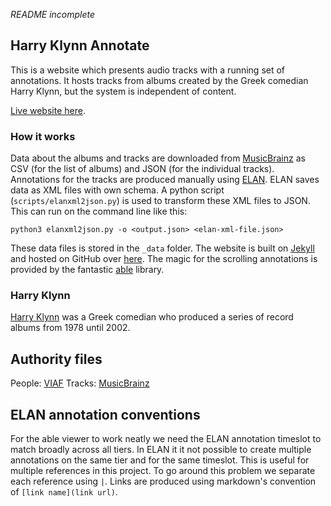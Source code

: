 *README incomplete*

## Harry Klynn Annotate

This is a website which presents audio tracks with a running set of annotations. It hosts tracks from albums created by the Greek comedian Harry Klynn, but the system is independent of content.

[Live website here](https://natuk.github.io/harry-klynn-annotate).

### How it works

Data about the albums and tracks are downloaded from [MusicBrainz](https://musicbrainz.org/) as CSV (for the list of albums) and JSON (for the individual tracks).
Annotations for the tracks are produced manually using [ELAN](https://archive.mpi.nl/tla/elan).
ELAN saves data as XML files with own schema. A python script (`scripts/elanxml2json.py`) is used to transform these XML files to JSON. This can run on the command line like this:

`python3 elanxml2json.py -o <output.json> <elan-xml-file.json>`

These data files is stored in the `_data` folder.
The website is built on [Jekyll](https://jekyllrb.com/) and hosted on GitHub over [here](https://natuk.github.io/harry-klynn-annotate).
The magic for the scrolling annotations is provided by the fantastic [able](https://github.com/ableplayer/ableplayer) library.

### Harry Klynn

[Harry Klynn](https://en.wikipedia.org/wiki/Vasilis_Triantafillidis) was a Greek comedian who produced a series of record albums from 1978 until 2002.

## Authority files

People: [VIAF](https://viaf.org/)
Tracks: [MusicBrainz](https://musicbrainz.org/)

## ELAN annotation conventions

For the able viewer to work neatly we need the ELAN annotation timeslot to match broadly across all tiers. In ELAN it it not possible to create multiple annotations on the same tier and for the same timeslot. This is useful for multiple references in this project. To go around this problem we separate each reference using `|`. Links are produced using markdown's convention of `[link name](link url)`.
